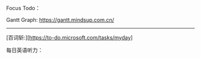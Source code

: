 Focus Todo：

Gantt Graph: https://gantt.mindsup.com.cn/

------

[百词斩:][https://to-do.microsoft.com/tasks/myday]

每日英语听力：